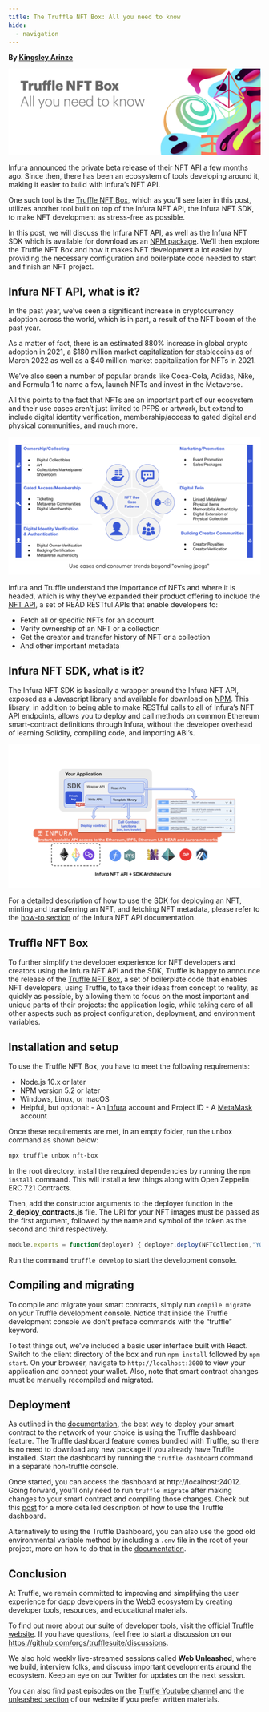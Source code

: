 ```yaml
---
title: The Truffle NFT Box: All you need to know
hide:
  - navigation
---
```


**By [Kingsley Arinze](https://www.linkedin.com/in/bruzzy)**

![The Truffle NFT Box: All you need to know](./nft-box.jpg)

Infura [announced](https://blog.infura.io/post/introducing-the-infura-nft-api-beta-release) the private beta release of their NFT API a few months ago. Since then, there has been an ecosystem of tools developing around it, making it easier to build with Infura’s NFT API. 

One such tool is the [Truffle NFT Box](https://trufflesuite.com/boxes/nft-box), which as you’ll see later in this post, utilizes another tool built on top of the Infura NFT API, the Infura NFT SDK, to make NFT development as stress-free as possible.

In this post, we will discuss the Infura NFT API, as well as the Infura NFT SDK which is available for download as an [NPM package](https://www.npmjs.com/package/@infura/sdk). We’ll then explore the Truffle NFT Box and how it makes NFT development a lot easier by providing the necessary configuration and boilerplate code needed to start and finish an NFT project.

## Infura NFT API, what is it?

In the past year, we’ve seen a significant increase in cryptocurrency adoption across the world, which is in part, a result of the NFT boom of the past year. 

As a matter of fact, there is an estimated 880% increase in global crypto adoption in 2021, a $180 million market capitalization for stablecoins as of March 2022 as well as a $40 million market capitalization for NFTs in 2021.

We’ve also seen a number of popular brands like Coca-Cola, Adidas, Nike, and Formula 1 to name a few, launch NFTs and invest in the Metaverse. 

All this points to the fact that NFTs are an important part of our ecosystem and their use cases aren’t just limited to PFPS or artwork, but extend to include digital identity verification, membership/access to gated digital and physical communities, and much more.

![use cases and consumer trends beyond "owning jpegs"](./ownership.png)

Infura and Truffle understand the importance of NFTs and where it is headed, which is why they’ve expanded their product offering to include the [NFT API](https://docs.api.infura.io/nft), a set of READ RESTful APIs that enable developers to: 

- Fetch all or specific NFTs for an account 
- Verify ownership of an NFT or a collection
- Get the creator and transfer history of NFT or a collection
- And other important metadata

## Infura NFT SDK, what is it?

The Infura NFT SDK is basically a wrapper around the Infura NFT API, exposed as a Javascript library and available for download on [NPM](https://www.npmjs.com/package/@infura/sdk). This library, in addition to being able to make RESTful calls to all of Infura’s NFT API endpoints, allows you to deploy and call methods on common Ethereum smart-contract definitions through Infura, without the developer overhead of learning Solidity, compiling code, and importing ABI’s.

![Infura NFT SDK](./arc.png)

For a detailed description of how to use the SDK for deploying an NFT, minting and transferring an NFT, and fetching NFT metadata, please refer to the [how-to section](https://docs.infura.io/infura/infura-custom-apis/nft-sdk/how-to) of the Infura NFT API documentation.

## Truffle NFT Box

To further simplify the developer experience for NFT developers and creators using the Infura NFT API and the SDK, Truffle is happy to announce the release of the [Truffle NFT Box](https://trufflesuite.com/boxes/nft-box), a set of boilerplate code that enables NFT developers, using Truffle, to take their ideas from concept to reality, as quickly as possible, by allowing them to focus on the most important and unique parts of their projects: the application logic, while taking care of all other aspects such as project configuration, deployment, and environment variables.

## Installation and setup

To use the Truffle NFT Box, you have to meet the following requirements: 

- Node.js 10.x or later 
- NPM version 5.2 or later 
- Windows, Linux, or macOS 
- Helpful, but optional: - An [Infura](https://infura.io) account and Project ID - A [MetaMask](https://metamask.io) account

Once these requirements are met, in an empty folder, run the unbox command as shown below: 

```bash
npx truffle unbox nft-box
```
In the root directory, install the required dependencies by running the `npm install` command. This will install a few things along with Open Zeppelin ERC 721 Contracts.

Then, add the constructor arguments to the deployer function in the **2_deploy_contracts.js** file. The URI for your NFT images must be passed as the first argument, followed by the name and symbol of the token as the second and third respectively. 

```javascript
module.exports = function(deployer) { deployer.deploy(NFTCollection,"YOUR URI","TOKEN NAME","TOKEN SYMBOL"); };
```

Run the command `truffle develop` to start the development console. 

## Compiling and migrating

To compile and migrate your smart contracts, simply run `compile migrate` on your Truffle development console. Notice that inside the Truffle development console we don't preface commands with the “truffle” keyword. 

To test things out, we’ve included a basic user interface built with React. Switch to the client directory of the box and run `npm install` followed by `npm start`. On your browser, navigate to `http://localhost:3000` to view your application and connect your wallet. Also, note that smart contract changes must be manually recompiled and migrated.

## Deployment

As outlined in the [documentation](https://trufflesuite.com/boxes/nft-box/#deployment), the best way to deploy your smart contract to the network of your choice is using the Truffle dashboard feature. The Truffle dashboard feature comes bundled with Truffle, so there is no need to download any new package if you already have Truffle installed. Start the dashboard by running the `truffle dashboard` command in a separate non-truffle console.

Once started, you can access the dashboard at http://localhost:24012. Going forward, you’ll only need to run `truffle migrate` after making changes to your smart contract and compiling those changes. Check out this [post](https://trufflesuite.com/blog/introducing-truffle-dashboard) for a more detailed description of how to use the Truffle dashboard.

Alternatively to using the Truffle Dashboard, you can also use the good old environmental variable method by including a `.env` file in the root of your project, more on how to do that in the [documentation](https://trufflesuite.com/boxes/nft-box/#using-the-env-file).

## Conclusion

At Truffle, we remain committed to improving and simplifying the user experience for dapp developers in the Web3 ecosystem by creating developer tools, resources, and educational materials. 

To find out more about our suite of developer tools, visit the official [Truffle website](https://trufflesuite.com). If you have questions, feel free to start a discussion on our https://github.com/orgs/trufflesuite/discussions. 

We also hold weekly live-streamed sessions called **Web Unleashed**, where we build, interview folks, and discuss important developments around the ecosystem. Keep an eye on our Twitter for updates on the next session. 

You can also find past episodes on the [Truffle Youtube channel](https://www.youtube.com/c/TruffleSuite) and the [unleashed section](https://trufflesuite.com/unleashed) of our website if you prefer written materials.